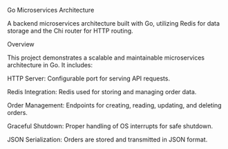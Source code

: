 Go Microservices Architecture

A backend microservices architecture built with Go, utilizing Redis for data storage and the Chi router for HTTP routing.

Overview

This project demonstrates a scalable and maintainable microservices architecture in Go. It includes:

HTTP Server: Configurable port for serving API requests.

Redis Integration: Redis used for storing and managing order data.

Order Management: Endpoints for creating, reading, updating, and deleting orders.

Graceful Shutdown: Proper handling of OS interrupts for safe shutdown.

JSON Serialization: Orders are stored and transmitted in JSON format.
